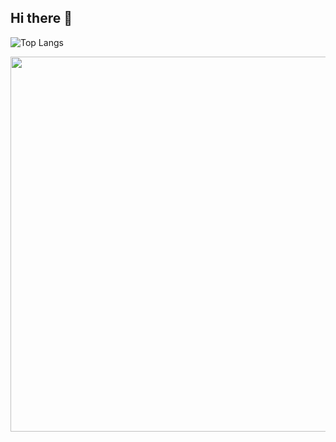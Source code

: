 ## Hi there 👋

<!--
**Milk-Tea/Milk-Tea** is a ✨ _special_ ✨ repository because its `README.md` (this file) appears on your GitHub profile.

Here are some ideas to get you started:

- 🔭 I’m currently working on ...
- 🌱 I’m currently learning ...
- 👯 I’m looking to collaborate on ...
- 🤔 I’m looking for help with ...
- 💬 Ask me about ...
- 📫 How to reach me: ...
- 😄 Pronouns: ...
- ⚡ Fun fact: ...
-->
![Top Langs](https://github-readme-stats.vercel.app/api/top-langs/?username=milk-tea&layout=compact&langs_count=8&theme=github_dark&hide=html)

<!---[![Staphnie's GitHub stats](https://github-readme-stats.vercel.app/api?username=milk-tea&show_icons=true&theme=dracula)](https://github.com/milk-tea/github-readme-stats)--->
<img src="https://github-activity-graph.vercel.app/graph?username=milk-tea&theme=github-dark" width="600" />

